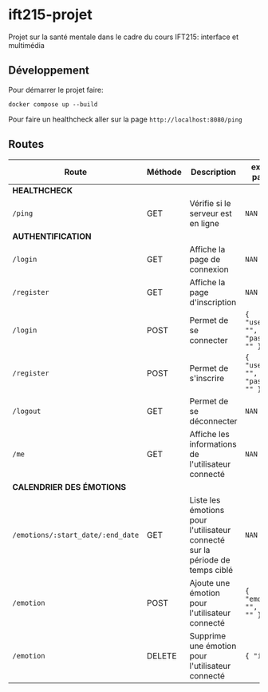 # ift215-projet
Projet sur la santé mentale dans le cadre du cours IFT215: interface et multimédia

## Développement

Pour démarrer le projet faire:
```
docker compose up --build
```

Pour faire un healthcheck aller sur la page `http://localhost:8080/ping`

## Routes

| Route                             | Méthode | Description                                                                  | exemple payload                          |
|-----------------------------------|---------|------------------------------------------------------------------------------|------------------------------------------|
| **HEALTHCHECK**                   |         |                                                                              |                                          |
| `/ping`                           | GET     | Vérifie si le serveur est en ligne                                           | `NAN`                                    |
| **AUTHENTIFICATION**              |         |                                                                              |                                          |
| `/login`                          | GET     | Affiche la page de connexion                                                 | `NAN`                                    |
| `/register`                       | GET     | Affiche la page d'inscription                                                | `NAN`                                    |
| `/login`                          | POST    | Permet de se connecter                                                       | ```{ "username": "", "password": "" }``` |
| `/register`                       | POST    | Permet de s'inscrire                                                         | ```{ "username": "", "password": "" }``` |
| `/logout`                         | GET     | Permet de se déconnecter                                                     | `NAN`                                    |
| `/me`                             | GET     | Affiche les informations de l'utilisateur connecté                           | `NAN`                                    |
| **CALENDRIER DES ÉMOTIONS**       |         |                                                                              |                                          |
| `/emotions/:start_date/:end_date` | GET     | Liste les émotions pour l'utilisateur connecté sur la période de temps ciblé | `NAN`                                    |
| `/emotion`                        | POST    | Ajoute une émotion pour l'utilisateur connecté                               | ```{ "emotion": "", "date": "" }```      |
| `/emotion`                        | DELETE  | Supprime une émotion pour l'utilisateur connecté                             | ```{ "id": 0 }```                        |
